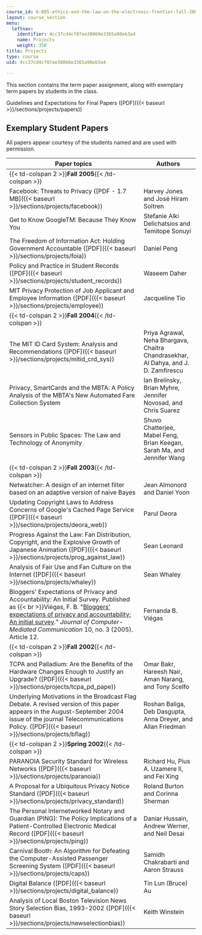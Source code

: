 ```yaml
---
course_id: 6-805-ethics-and-the-law-on-the-electronic-frontier-fall-2005
layout: course_section
menu:
  leftnav:
    identifier: 4cc37cd4cf07ae38060e3365a90eb3a4
    name: Projects
    weight: 350
title: Projects
type: course
uid: 4cc37cd4cf07ae38060e3365a90eb3a4

---
```


This section contains the term paper assignment, along with exemplary term papers by students in the class.

Guidelines and Expectations for Final Papers ([PDF]({{< baseurl >}}/sections/projects/papers))

Exemplary Student Papers
------------------------

All papers appear courtesy of the students named and are used with permission.

| Paper topics | Authors |
| --- | --- |
| {{< td-colspan 2 >}}**Fall 2005**{{< /td-colspan >}} ||
| Facebook: Threats to Privacy ([PDF - 1.7 MB]({{< baseurl >}}/sections/projects/facebook)) | Harvey Jones and José Hiram Soltren |
| Get to Know GoogleTM: Because They Know You | Stefanie Alki Delichatsios and Temitope Sonuyi |
| The Freedom of Information Act: Holding Government Accountable ([PDF]({{< baseurl >}}/sections/projects/foia)) | Daniel Peng |
| Policy and Practice in Student Records ([PDF]({{< baseurl >}}/sections/projects/student_records)) | Waseem Daher |
| MIT Privacy Protection of Job Applicant and Employee Information ([PDF]({{< baseurl >}}/sections/projects/employee)) | Jacqueline Tio |
| {{< td-colspan 2 >}}**Fall 2004**{{< /td-colspan >}} ||
| The MIT ID Card System: Analysis and Recommendations ([PDF]({{< baseurl >}}/sections/projects/mitid_crd_sys)) | Priya Agrawal, Neha Bhargava, Chaitra Chandrasekhar, Al Dahya, and J. D. Zamfirescu |
| Privacy, SmartCards and the MBTA: A Policy Analysis of the MBTA's New Automated Fare Collection System | Ian Brelinsky, Brian Myhre, Jennifer Novosad, and Chris Suarez |
| Sensors in Public Spaces: The Law and Technology of Anonymity | Shuvo Chatterjee, Mabel Feng, Brian Keegan, Sarah Ma, and Jennifer Wang |
| {{< td-colspan 2 >}}**Fall 2003**{{< /td-colspan >}} ||
| Netwatcher: A design of an internet filter based on an adaptive version of naive Bayes | Jean Almonord and Daniel Yoon |
| Updating Copyright Laws to Address Concerns of Google's Cached Page Service ([PDF]({{< baseurl >}}/sections/projects/deora_web)) | Parul Deora |
| Progress Against the Law: Fan Distribution, Copyright, and the Explosive Growth of Japanese Animation ([PDF]({{< baseurl >}}/sections/projects/prog_against_law)) | Sean Leonard |
| Analysis of Fair Use and Fan Culture on the Internet ([PDF]({{< baseurl >}}/sections/projects/whaley)) | Sean Whaley |
| Bloggers' Expectations of Privacy and Accountability: An Initial Survey. Published as  {{< br >}}Viégas, F. B. "[Bloggers' expectations of privacy and accountability: An initial survey](http://jcmc.indiana.edu/vol10/issue3/viegas.html)." _Journal of Computer-Mediated Communication_ 10, no. 3 (2005). Article 12. | Fernanda B. Viégas |
| {{< td-colspan 2 >}}**Fall 2002**{{< /td-colspan >}} ||
| TCPA and Palladium: Are the Benefits of the Hardware Changes Enough to Justify an Upgrade? ([PDF]({{< baseurl >}}/sections/projects/tcpa_pd_pape)) | Omar Bakr, Hareesh Nair, Aman Narang, and Tony Scelfo |
| Underlying Motivations in the Broadcast Flag Debate. A revised version of this paper appears in the August-September 2004 issue of the journal Telecommunications Policy. ([PDF]({{< baseurl >}}/sections/projects/bflag)) | Roshan Baliga, Deb Dasgupta, Anna Dreyer, and Allan Friedman |
| {{< td-colspan 2 >}}**Spring 2002**{{< /td-colspan >}} ||
| PARANOIA Security Standard for Wireless Networks ([PDF]({{< baseurl >}}/sections/projects/paranoia)) | Richard Hu, Pius A. Uzamere II, and Fei Xing |
| A Proposal for a Ubiquitous Privacy Notice Standard ([PDF]({{< baseurl >}}/sections/projects/privacy_standard)) | Roland Burton and Corinna Sherman |
| The Personal Internetworked Notary and Guardian (PING): The Policy Implications of a Patient-Controlled Electronic Medical Record ([PDF]({{< baseurl >}}/sections/projects/ping)) | Daniar Hussain, Andrew Werner, and Neil Desai |
| Carnival Booth: An Algorithm for Defeating the Computer-Assisted Passenger Screening System ([PDF]({{< baseurl >}}/sections/projects/caps)) | Samidh Chakrabarti and Aaron Strauss |
| Digital Balance ([PDF]({{< baseurl >}}/sections/projects/digital_balance)) | Tin Lun (Bruce) Au |
| Analysis of Local Boston Television News Story Selection Bias, 1993-2002 ([PDF]({{< baseurl >}}/sections/projects/newselectionbias)) | Keith Winstein